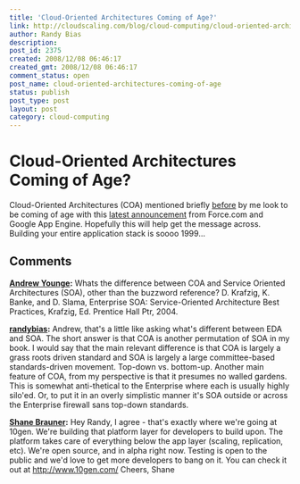```yaml
---
title: 'Cloud-Oriented Architectures Coming of Age?'
link: http://cloudscaling.com/blog/cloud-computing/cloud-oriented-architectures-coming-of-age/
author: Randy Bias
description: 
post_id: 2375
created: 2008/12/08 06:46:17
created_gmt: 2008/12/08 06:46:17
comment_status: open
post_name: cloud-oriented-architectures-coming-of-age
status: publish
post_type: post
layout: post
category: cloud-computing
---
```


# Cloud-Oriented Architectures Coming of Age?

Cloud-Oriented Architectures (COA) mentioned briefly [before](http://neotactics.com/blog/uncategorized/clouds-are-not-datacenters/) by me look to be coming of age with this [latest announcement](http://www.techcrunchit.com/2008/12/07/forcecom-google-app-engine-cloud-relationship-management/) from Force.com and Google App Engine. Hopefully this will help get the message across. Building your entire application stack is soooo 1999...

## Comments

**[Andrew Younge](#44 "2008-12-08 22:13:28"):** Whats the difference between COA and Service Oriented Architectures (SOA), other than the buzzword reference? D. Krafzig, K. Banke, and D. Slama, Enterprise SOA: Service-Oriented Architecture Best Practices, Krafzig, Ed. Prentice Hall Ptr, 2004.

**[randybias](#45 "2008-12-10 00:51:01"):** Andrew, that's a little like asking what's different between EDA and SOA. The short answer is that COA is another permutation of SOA in my book. I would say that the main relevant difference is that COA is largely a grass roots driven standard and SOA is largely a large committee-based standards-driven movement. Top-down vs. bottom-up. Another main feature of COA, from my perspective is that it presumes no walled gardens. This is somewhat anti-thetical to the Enterprise where each is usually highly silo'ed. Or, to put it in an overly simplistic manner it's SOA outside or across the Enterprise firewall sans top-down standards.

**[Shane Brauner](#46 "2008-12-11 22:56:53"):** Hey Randy, I agree - that's exactly where we're going at 10gen. We're building that platform layer for developers to build upon. The platform takes care of everything below the app layer (scaling, replication, etc). We're open source, and in alpha right now. Testing is open to the public and we'd love to get more developers to bang on it. You can check it out at http://www.10gen.com/ Cheers, Shane

